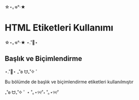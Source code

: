 ☆⋆｡𖦹°‧★ <h1>HTML Etiketleri Kullanımı</h1> ☆⋆｡𖦹°‧★
⋆.˚🦢⋆ <h2>Başlık ve Biçimlendirme</h2> ⋆.˚🦢⋆
₊˚ʚ ᗢ₊˚✧ ﾟ <p>Bu bölümde de başlık ve biçimlendirme etiketleri kullanılmıştır</p> ₊˚ʚ ᗢ₊˚✧ ﾟ
⋆ ˚｡⋆୨୧˚⋆ ˚｡⋆୨୧˚
